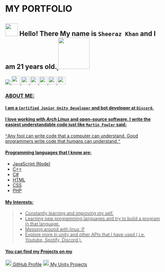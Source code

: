 # MY PORTFOLIO

## <img src="https://raw.githubusercontent.com/MartinHeinz/MartinHeinz/master/wave.gif" width="40" height="40" /> Hello! There My name is `Sheeraz Khan` and I am __21__ years old.<a href= "https://www.pinterest.com/leme_sherry"> <img src="https://i.ibb.co/QmfFVhW/ml-S8n-Jlk-400x400-modified.png" width="100" />


![](https://camo.githubusercontent.com/72d61c65a0fdf8444f4f889345e7718682bd858cef9dfba9d56b5e0e9e2ce975/68747470733a2f2f6b6f6d617265762e636f6d2f67687076632f3f757365726e616d653d5a65726f446973636f726426636f6c6f723d726564) <a href= "mailto: sghoto7@gmial.com"> <img src="https://symbols.getvecta.com/stencil_81/65_gmail-icon.308da69099.svg" width="27" height="27" /> <a href= "https://discord.com/users/584534092901646346"> <img src="https://github.com/ZeroDiscord/ZeroDiscord/raw/main/assets/icons/other/discord-solid.svg" width="25" height="25" />  <a href= "https://www.linkedin.com/in/lemesherry"> <img src="https://pngimg.com/uploads/linkedIn/linkedIn_PNG1.png" width="25" height="25" />  <a href= "https://www.instagram.com/leme_sherry"> <img src="https://www.edigitalagency.com.au/wp-content/uploads/instagram-logo-svg-vector-for-print.svg" width="25" height="25" /> <a href= "https://www.pinterest.com/leme_sherry"> <img src="https://user-images.githubusercontent.com/84338798/140302859-0746a63f-9341-4c6e-9b65-f2db12696674.png" width="25" height="25" /> <a href= "https://stackoverflow.com/users/16383056/sherry"> <img src="https://cdn.iconscout.com/icon/free/png-256/stackoverflow-2752065-2284882.png" width="25" height="25" />


### ABOUT ME:

#### I am a **`Certified Junior Unity Developer`** and bot developer at **`Discord`**.

#### I love working with *__Arch Linux__* and open-source software. I write the easiest understandable code just like `Martin Fowler` said: 
`“`Any fool can write code that a computer can understand. Good programmers write code that humans can understand.`”`

#### Programming languages that I know are:

  * JavaScript (Node)
  * C++
  * C#
  * HTML
  * CSS
  * PHP
 
#### My Interests:

 > * Constantly learning and improving my self.
 > * Learning new programming languages and try to build a program in that language.
 > * Messing around with linux :P
 > * Explore more in unity and other APIs that I have used ( i.e. Youtube, Spotify, Discord ).


#### You can find my Projects on my
<a href= "https://www.github.com/lemesherry"> <img src="https://raw.githubusercontent.com/ZeroDiscord/ZeroDiscord/main/assets/icons/other/github-solid.svg" width="20" height="20" /> [GitHub Profile](https://www.github.com/lemesherry) <a href= "https://github.com/lemesherry/unity-projects"> <img src="https://cdn.freebiesupply.com/logos/large/2x/unity-69-logo-black-and-white.png" width="20" height="20" /> [My Unity Projects](https://github.com/lemesherry/unity-projects)

